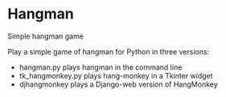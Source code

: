 # Hangman
Simple hangman game

Play a simple game of hangman for Python in three versions:
  - hangman.py plays hangman in the command line
  - tk_hangmonkey.py plays hang-monkey in a Tkinter widget
  - djhangmonkey plays a Django-web version of HangMonkey
